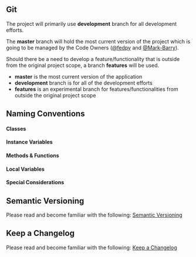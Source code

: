 ## Git

The project will primarily use **development** branch for all development efforts.

The **master** branch will hold the most current version of the project 
which is going to be managed by the Code Owners ([@fedpy](https://github.com/fedpy/) and [@Mark-Barry](https://github.com/Mark-Barry)).

Should there be a need to develop a feature/functionality that is 
outside from the original project scope, a branch **features** will be used.

- **master** is the most current version of the application
- **development** branch is for all of the development efforts
- **features** is an experimental branch for features/functionalities from outside the original project scope

## Naming Conventions
#### Classes
#### Instance Variables
#### Methods & Functions
#### Local Variables
#### Special Considerations

## Semantic Versioning
Please read and become familiar with the following:
[Semantic Versioning](https://semver.org/spec/v2.0.0.html)

## Keep a Changelog
Please read and become familiar with the following:
[Keep a Changelog](https://keepachangelog.com/en/1.0.0)
